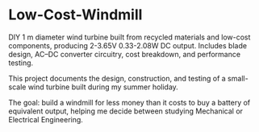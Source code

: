 # Low-Cost-Windmill
DIY 1 m diameter wind turbine built from recycled materials and low-cost components, producing 2-3.65V 0.33-2.08W DC output. Includes blade design, AC–DC converter circuitry, cost breakdown, and performance testing.

This project documents the design, construction, and testing of a small-scale wind turbine built during my summer holiday.

The goal: build a windmill for less money than it costs to buy a battery of equivalent output, helping me decide between studying Mechanical or Electrical Engineering.
